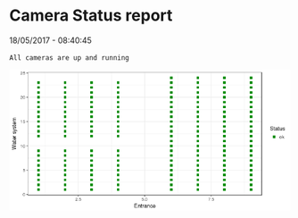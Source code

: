 Camera Status report
================
18/05/2017 - 08:40:45

    All cameras are up and running

![](camreport_files/figure-markdown_github/unnamed-chunk-2-1.png)
